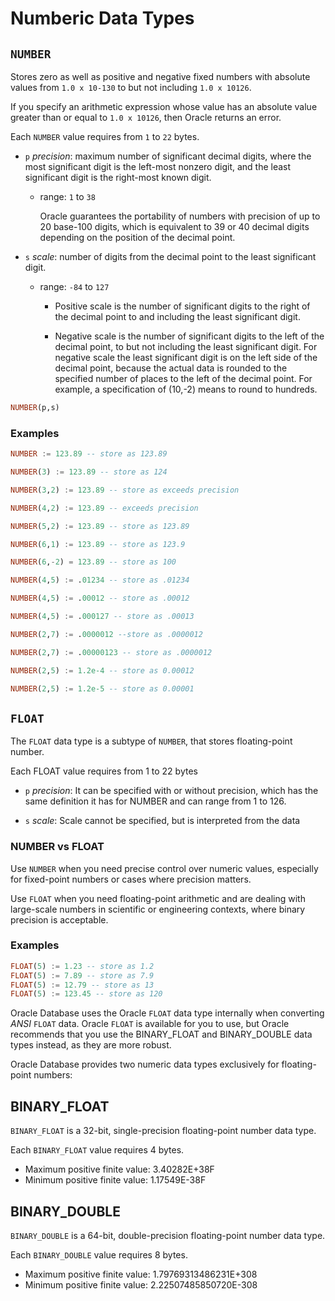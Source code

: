 # Numberic Data Types

## `NUMBER`

Stores zero as well as positive and negative fixed numbers with absolute values from `1.0 x 10-130` to but not including `1.0 x 10126`.

If you specify an arithmetic expression whose value has an absolute value greater than or equal to `1.0 x 10126`, then Oracle returns an error.

Each `NUMBER` value requires from `1` to `22` bytes.

- `p` _precision_: maximum number of significant decimal digits,
  where the most significant digit is the left-most nonzero digit, and the least significant digit is the right-most known digit.

  - range: `1` to `38`

    Oracle guarantees the portability of numbers with precision of up to 20 base-100 digits, which is equivalent to 39 or 40 decimal digits depending on the position of the decimal point.

- `s` _scale_: number of digits from the decimal point to the least significant digit.

  - range: `-84` to `127`

    - Positive scale is the number of significant digits to the right of the decimal point to and including the least significant digit.

    - Negative scale is the number of significant digits to the left of the decimal point, to but not including the least significant digit. For negative scale the least significant digit is on the left side of the decimal point, because the actual data is rounded to the specified number of places to the left of the decimal point. For example, a specification of (10,-2) means to round to hundreds.

```sql
NUMBER(p,s)
```

### Examples

```sql
NUMBER := 123.89 -- store as 123.89
```

```sql
NUMBER(3) := 123.89 -- store as 124
```

```sql
NUMBER(3,2) := 123.89 -- store as exceeds precision
```

```sql
NUMBER(4,2) := 123.89 -- exceeds precision
```

```sql
NUMBER(5,2) := 123.89 -- store as 123.89
```

```sql
NUMBER(6,1) := 123.89 -- store as 123.9
```

```sql
NUMBER(6,-2) = 123.89 -- store as 100
```

```sql
NUMBER(4,5) := .01234 -- store as .01234
```

```sql
NUMBER(4,5) := .00012 -- store as .00012
```

```sql
NUMBER(4,5) := .000127 -- store as .00013
```

```sql
NUMBER(2,7) := .0000012 --store as .0000012
```

```sql
NUMBER(2,7) := .00000123 -- store as .0000012
```

```sql
NUMBER(2,5) := 1.2e-4 -- store as 0.00012
```

```sql
NUMBER(2,5) := 1.2e-5 -- store as 0.00001
```

## `FLOAT`

The `FLOAT` data type is a subtype of `NUMBER`, that stores floating-point number.

Each FLOAT value requires from 1 to 22 bytes

- `p` _precision_: It can be specified with or without precision, which has the same definition it has for NUMBER and can range from 1 to 126.

- `s` _scale_: Scale cannot be specified, but is interpreted from the data

### NUMBER vs FLOAT

Use `NUMBER` when you need precise control over numeric values, especially for fixed-point numbers or cases where precision matters.

Use `FLOAT` when you need floating-point arithmetic and are dealing with large-scale numbers in scientific or engineering contexts, where binary precision is acceptable.

### Examples

```sql
FLOAT(5) := 1.23 -- store as 1.2
FLOAT(5) := 7.89 -- store as 7.9
FLOAT(5) := 12.79 -- store as 13
FLOAT(5) := 123.45 -- store as 120
```

Oracle Database uses the Oracle `FLOAT` data type internally when converting _ANSI_ `FLOAT` data. Oracle `FLOAT` is available for you to use, but Oracle recommends that you use the BINARY_FLOAT and BINARY_DOUBLE data types instead, as they are more robust.

Oracle Database provides two numeric data types exclusively for floating-point numbers:

## BINARY_FLOAT

`BINARY_FLOAT` is a 32-bit, single-precision floating-point number data type.

Each `BINARY_FLOAT` value requires 4 bytes.

- Maximum positive finite value: 3.40282E+38F
- Minimum positive finite value: 1.17549E-38F

## BINARY_DOUBLE

`BINARY_DOUBLE` is a 64-bit, double-precision floating-point number data type.

Each `BINARY_DOUBLE` value requires 8 bytes.

- Maximum positive finite value: 1.79769313486231E+308
- Minimum positive finite value: 2.22507485850720E-308
